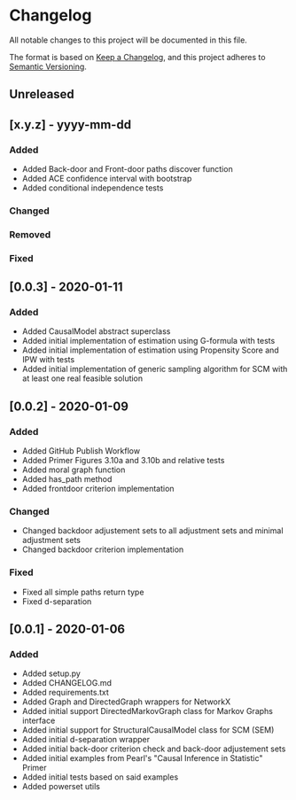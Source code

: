 # Changelog
All notable changes to this project will be documented in this file.

The format is based on [Keep a Changelog](https://keepachangelog.com/en/1.0.0/),
and this project adheres to [Semantic Versioning](https://semver.org/spec/v2.0.0.html).

## Unreleased

## [x.y.z] - yyyy-mm-dd
### Added
* Added Back-door and Front-door paths discover function
* Added ACE confidence interval with bootstrap
* Added conditional independence tests

### Changed
### Removed
### Fixed


## [0.0.3] - 2020-01-11
### Added
* Added CausalModel abstract superclass
* Added initial implementation of estimation using G-formula with tests
* Added initial implementation of estimation using Propensity Score and IPW with tests
* Added initial implementation of generic sampling algorithm for SCM with at least one real feasible solution


## [0.0.2] - 2020-01-09
### Added
* Added GitHub Publish Workflow
* Added Primer Figures 3.10a and 3.10b and relative tests
* Added moral graph function
* Added has_path method
* Added frontdoor criterion implementation

### Changed
* Changed backdoor adjustement sets to all adjustment sets and minimal adjustment sets
* Changed backdoor criterion implementation

### Fixed
* Fixed all simple paths return type
* Fixed d-separation


## [0.0.1] - 2020-01-06
### Added
* Added setup.py
* Added CHANGELOG.md
* Added requirements.txt
* Added Graph and DirectedGraph wrappers for NetworkX
* Added initial support DirectedMarkovGraph class for Markov Graphs interface
* Added initial support for StructuralCausalModel class for SCM (SEM)
* Added initial d-separation wrapper
* Added initial back-door criterion check and back-door adjustement sets
* Added initial examples from Pearl's "Causal Inference in Statistic" Primer
* Added initial tests based on said examples
* Added powerset utils
